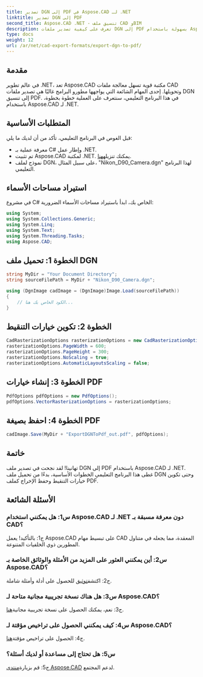 ```yaml
---
title: تصدير DGN إلى PDF في Aspose.CAD لـ .NET
linktitle: تصدير DGN إلى PDF
second_title: Aspose.CAD .NET - تنسيق ملف CAD وBIM
description: تعرف على كيفية تصدير ملفات DGN إلى PDF بسهولة باستخدام Aspose.CAD لـ .NET. دليل خطوة بخطوة للتعامل السلس مع ملفات CAD.
type: docs
weight: 12
url: /ar/net/cad-export-formats/export-dgn-to-pdf/
---
```

## مقدمة

في عالم تطوير .NET، تعد Aspose.CAD مكتبة قوية تسهل معالجة ملفات CAD وتحويلها. إحدى المهام الشائعة التي يواجهها مطورو البرامج غالبًا هي تصدير ملفات DGN إلى تنسيق PDF. في هذا البرنامج التعليمي، سنتعرف على العملية خطوة بخطوة، باستخدام Aspose.CAD لـ .NET.

## المتطلبات الأساسية

قبل الغوص في البرنامج التعليمي، تأكد من أن لديك ما يلي:

- معرفة عملية بـ C# وإطار عمل .NET.
-  تم تثبيت Aspose.CAD لمكتبة .NET. يمكنك تنزيله[هنا](https://releases.aspose.com/cad/net/).
- نموذج لملف DGN، على سبيل المثال، "Nikon_D90_Camera.dgn" لهذا البرنامج التعليمي.

## استيراد مساحات الأسماء

في مشروع C# الخاص بك، ابدأ باستيراد مساحات الأسماء الضرورية:

```csharp
using System;
using System.Collections.Generic;
using System.Linq;
using System.Text;
using System.Threading.Tasks;
using Aspose.CAD;
```

## الخطوة 1: تحميل ملف DGN

```csharp
string MyDir = "Your Document Directory";
string sourceFilePath = MyDir + "Nikon_D90_Camera.dgn";

using (DgnImage cadImage = (DgnImage)Image.Load(sourceFilePath))
{
    // الكود الخاص بك هنا...
}
```

## الخطوة 2: تكوين خيارات التنقيط

```csharp
CadRasterizationOptions rasterizationOptions = new CadRasterizationOptions();
rasterizationOptions.PageWidth = 600;
rasterizationOptions.PageHeight = 300;
rasterizationOptions.NoScaling = true;
rasterizationOptions.AutomaticLayoutsScaling = false;
```

## الخطوة 3: إنشاء خيارات PDF

```csharp
PdfOptions pdfOptions = new PdfOptions();
pdfOptions.VectorRasterizationOptions = rasterizationOptions;
```

## الخطوة 4: احفظ بصيغة PDF

```csharp
cadImage.Save(MyDir + "ExportDGNToPdf_out.pdf", pdfOptions);
```

## خاتمة

تهانينا! لقد نجحت في تصدير ملف DGN إلى PDF باستخدام Aspose.CAD لـ .NET. غطى هذا البرنامج التعليمي الخطوات الأساسية، بدءًا من تحميل ملف DGN وحتى تكوين خيارات التنقيط وحفظ الإخراج كملف PDF.

## الأسئلة الشائعة

### س1: هل يمكنني استخدام Aspose.CAD لـ .NET دون معرفة مسبقة بـ CAD؟

ج1: بالتأكيد! يعمل Aspose.CAD على تبسيط مهام CAD المعقدة، مما يجعله في متناول المطورين ذوي الخلفيات المتنوعة.

### س2: أين يمكنني العثور على المزيد من الأمثلة والوثائق الخاصة بـ Aspose.CAD؟

 ج2: اكتشف[توثيق](https://reference.aspose.com/cad/net/) للحصول على أدلة وأمثلة شاملة.

### س3: هل هناك نسخة تجريبية مجانية متاحة لـ Aspose.CAD؟

ج3: نعم، يمكنك الحصول على نسخة تجريبية مجانية[هنا](https://releases.aspose.com/).

### س4: كيف يمكنني الحصول على تراخيص مؤقتة لـ Aspose.CAD؟

 ج4: الحصول على تراخيص مؤقتة[هنا](https://purchase.aspose.com/temporary-license/).

### س5: هل تحتاج إلى مساعدة أو لديك أسئلة؟

ج5: قم بزيارة[منتدى Aspose.CAD](https://forum.aspose.com/c/cad/19) لدعم المجتمع.
